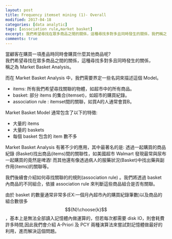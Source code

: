 ```yaml
---
layout: post
title: Frequency itemset mining (1)- Overall
modified: 2017-04-18
categories: [data analytic]
tags: [association rule,market basket]
excerpt: 我們希望尋找在眾多商品之間的關係，這種尋找多對多且同時發生的關係，我們稱之為 Market Basket Analysis。如同IF {A} then {B} ,當A發生時B會同時發生(co-occurrence)的機率很高時,我們會說A與B之間存在著關聯。本系列文會介紹找出這種關聯的技巧associationrule，以及兩種演算法來解決因資料量太大而需要大量disk IO的問題。
comments: true
---
```

當顧客在購買一項產品時同時會購買什麼其他商品呢?  
我們希望尋找在眾多商品之間的關係，這種尋找多對多且同時發生的關係，  
稱之為 Market Basket Analysis。  

而在 Market Basket Analysis 中，我們需要界定一些名詞來描述這個 Model。
- items: 所有我們希望尋找關聯的物體，如超市中的所有商品。
- basket: 部分 items 的集合(itemset)，如超市的購買紀錄。
- association rule : itemset間的關聯，如買A的人通常會買B。

Market Basket Model 通常包含了以下的特徵: 
- 大量的 items
- 大量的 baskets
- 每個 basket 包含的 item 數不多

Market Basket Analysis 有著不少的應用，其中最著名的是: 透過一起購買的商品紀錄 (Basket)找出商品(items)間的關聯性，如美國超市 Walmart 發現最常與尿布一起購買的竟然是啤酒! 而其他還有像透過病人的服藥狀況(Basket)中找出藥與副作用(items)的關聯等。

我們後續會介紹如何尋找關聯的的規則(association rule) 。我們將透過 basket 內商品的不同組合，依據 association rule 來判斷這些商品組合是否有關聯。  

由於 basket 的數量通常非常多(EX:一個月內超市內的購買紀錄筆數)以及商品的組合數很多$${N}\choose{k}$$，基本上是無法全部讀入記憶體內做運算的，但若每次都需要
disk IO，則會耗費許多時間,因此我們會介紹 A-Priori 及 PCY 兩種演算法來嘗試對記憶體做最好的利用，進而解決這個問題。

<br/>







